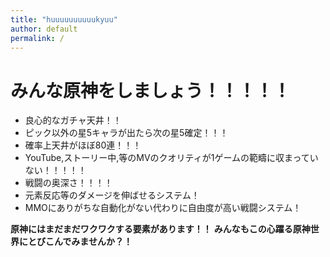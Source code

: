 ```yaml
---
title: "huuuuuuuuuukyuu"
author: default
permalink: /
---
```


# みんな原神をしましょう！！！！！

- 良心的なガチャ天井！！
 - ピック以外の星5キャラが出たら次の星5確定！！！
 - 確率上天井がほぼ80連！！！
- YouTube,ストーリー中,等のMVのクオリティが1ゲームの範疇に収まっていない！！！！！
- 戦闘の奥深さ！！！！
 - 元素反応等のダメージを伸ばせるシステム！
 - MMOにありがちな自動化がない代わりに自由度が高い戦闘システム！
  
  **原神にはまだまだワクワクする要素があります！！**
  **みんなもこの心躍る原神世界にとびこんでみませんか？！** 
 




